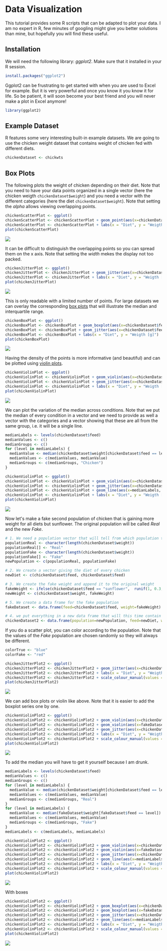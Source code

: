 Data Visualization
================

This tutorial provides some R scripts that can be adapted to plot your data. I am no expert in R, few minutes of googling might give you better solutions than mine, but hopefully you will find these useful.

Installation
------------

We will need the following library: *ggplot2*. Make sure that it installed in your R session.

``` r
install.packages("ggplot2")
```

Ggplot2 can be frustrating to get started with when you are used to Excel for example. But it is very powerful and once you know it you know it for life. So be patient, it will soon become your best friend and you will never make a plot in Excel anymore!

``` r
library(ggplot2)
```

Example Dataset
---------------

R features some very interesting built-in example datasets. We are going to use the chicken weight dataset that contains weight of chicken fed with different diets.

``` r
chickenDataset <- chickwts
```

Box Plots
---------

The following plots the weight of chicken depending on their diet. Note that you need to have your data points organized in a single vector (here the chicken weigth `chickenDataset$weight`) and you need a vector with the different categories (here the diet `chickenDataset$weight`). Note that setting the *alpha* allows viewing overlapping points.

``` r
chickenScatterPlot <- ggplot()
chickenScatterPlot <- chickenScatterPlot + geom_point(aes(x=chickenDataset$feed, y=chickenDataset$weight), alpha = 0.5)
chickenScatterPlot <- chickenScatterPlot + labs(x = "Diet", y = "Weigth [g]")
plot(chickenScatterPlot)
```

![](data_visualization_files/figure-markdown_github/chicken_scatter-1.png)

It can be difficult to distinguish the overlapping points so you can spread them on the x axis. Note that setting the *width* mekes the display not too packed.

``` r
chickenJitterPlot <- ggplot()
chickenJitterPlot <- chickenJitterPlot + geom_jitter(aes(x=chickenDataset$feed, y=chickenDataset$weight), width = 0.2, alpha = 0.5)
chickenJitterPlot <- chickenJitterPlot + labs(x = "Diet", y = "Weigth [g]")
plot(chickenJitterPlot)
```

![](data_visualization_files/figure-markdown_github/chicken_jitter_plot-1.png)

This is only readable with a limited number of points. For large datasets we can overlay the corresponding [box plots](https://en.wikipedia.org/wiki/Box_plot) that will illustrate the median and interquartile range.

``` r
chickenBoxPlot <- ggplot()
chickenBoxPlot <- chickenBoxPlot + geom_boxplot(aes(x=chickenDataset$feed, y=chickenDataset$weight), width = 0.6, alpha = 0.5)
chickenBoxPlot <- chickenBoxPlot + geom_jitter(aes(x=chickenDataset$feed, y=chickenDataset$weight), width = 0.2, alpha = 0.5)
chickenBoxPlot <- chickenBoxPlot + labs(x = "Diet", y = "Weigth [g]")
plot(chickenBoxPlot)
```

![](data_visualization_files/figure-markdown_github/chicken_box_plot-1.png)

Having the density of the points is more informative (and beautiful) and can be plotted using [violin plots](https://en.wikipedia.org/wiki/Violin_plot).

``` r
chickenViolinPlot <- ggplot()
chickenViolinPlot <- chickenViolinPlot + geom_violin(aes(x=chickenDataset$feed, y=chickenDataset$weight), width = 0.6, alpha = 0.5)
chickenViolinPlot <- chickenViolinPlot + geom_jitter(aes(x=chickenDataset$feed, y=chickenDataset$weight), width = 0.2, alpha = 0.5)
chickenViolinPlot <- chickenViolinPlot + labs(x = "Diet", y = "Weigth [g]")
plot(chickenViolinPlot)
```

![](data_visualization_files/figure-markdown_github/chicken_violin_plot-1.png)

We can plot the variation of the median across conditions. Note that we put the median of every condition in a vector and we need to provide as well a vector with the categories and a vector showing that these are all from the same group, i.e. it will be a single line.

``` r
medianLabels <- levels(chickenDataset$feed)
medianValues <- c()
medianGroups <- c()
for (level in medianLabels) {
  medianValue <- median(chickenDataset$weight[chickenDataset$feed == level])
  medianValues <- c(medianValues, medianValue)
  medianGroups <- c(medianGroups, "Chicken")
}

chickenViolinPlot <- ggplot()
chickenViolinPlot <- chickenViolinPlot + geom_violin(aes(x=chickenDataset$feed, y=chickenDataset$weight), width = 0.6, alpha = 0.5)
chickenViolinPlot <- chickenViolinPlot + geom_jitter(aes(x=chickenDataset$feed, y=chickenDataset$weight), width = 0.2, alpha = 0.5)
chickenViolinPlot <- chickenViolinPlot + geom_line(aes(x=medianLabels, y=medianValues, group=medianGroups), linetype = "dashed" , alpha = 0.5)
chickenViolinPlot <- chickenViolinPlot + labs(x = "Diet", y = "Weigth [g]")
plot(chickenViolinPlot)
```

![](data_visualization_files/figure-markdown_github/chicken_violin_plot_median-1.png)

Now let's make a fake second population of chicken that is gaining more weight for all diets but sunflower. The original population will be called *Real* and the new *Fake*.

``` r
# 1. We need a population vector that will tell from which population the chicken comes from
populationReal <- character(length(chickenDataset$weight))
populationReal[] <- "Real"
populationFake <- character(length(chickenDataset$weight))
populationFake[] <- "Fake"
newPopulation <- c(populationReal, populationFake)

# 2. We create a vector giving the diet of every chicken
newDiet <- c(chickenDataset$feed, chickenDataset$feed)

# 3. We create the fake weight and append it to the original weight
fakeWeight <- ifelse(chickenDataset$feed == "sunflower",  runif(1, 0.3, 0.6) * chickenDataset$weight, runif(1, 1.7, 1.9) * chickenDataset$weight)
newWeight <- c(chickenDataset$weight, fakeWeight)

# 5. We create a data frame for the fake population
fakeDataset <- data.frame(feed=chickenDataset$feed, weight=fakeWeight)

# 4. we put everything in a new data frame that will this time contain three vectors: the population, the diet, and the weigth
chickenDataset2 <- data.frame(population=newPopulation, feed=newDiet, weight=newWeight)
```

If you do a scatter plot, you can color according to the population. Note that the values of the *Fake* population are chosen randomly so they will always be different.

``` r
colorTrue <- "blue"
colorFake <- "red"

chickenJitterPlot2 <- ggplot()
chickenJitterPlot2 <- chickenJitterPlot2 + geom_jitter(aes(x=chickenDataset2$feed, y=chickenDataset2$weight, col=chickenDataset2$population), width = 0.2, alpha = 0.5)
chickenJitterPlot2 <- chickenJitterPlot2 + labs(x = "Diet", y = "Weigth [g]", col = "Population")
chickenJitterPlot2 <- chickenJitterPlot2 + scale_colour_manual(values = c(colorFake, colorTrue))
plot(chickenJitterPlot2)
```

![](data_visualization_files/figure-markdown_github/chicken_jitter_plot_2-1.png)

We can add box plots or violin like above. Note that it is easier to add the boxplot series one by one.

``` r
chickenViolinPlot2 <- ggplot()
chickenViolinPlot2 <- chickenViolinPlot2 + geom_violin(aes(x=chickenDataset$feed, y=chickenDataset$weight), col= "darkblue", width = 0.6, alpha = 0.5)
chickenViolinPlot2 <- chickenViolinPlot2 + geom_violin(aes(x=fakeDataset$feed, y=fakeDataset$weight), col= "darkred", width = 0.6, alpha = 0.5)
chickenViolinPlot2 <- chickenViolinPlot2 + geom_jitter(aes(x=chickenDataset2$feed, y=chickenDataset2$weight, col=chickenDataset2$population), width = 0.2, alpha = 0.5)
chickenViolinPlot2 <- chickenViolinPlot2 + labs(x = "Diet", y = "Weigth [g]", col = "Population")
chickenViolinPlot2 <- chickenViolinPlot2 + scale_colour_manual(values = c(colorFake, colorTrue))
plot(chickenViolinPlot2)
```

![](data_visualization_files/figure-markdown_github/chicken_violin_plot2-1.png)

To add the median you will have to get it yourself because I am drunk.

``` r
medianLabels <- levels(chickenDataset$feed)
medianValues <- c()
medianGroups <- c()
for (level in medianLabels) {
  medianValue <- median(chickenDataset$weight[chickenDataset$feed == level])
  medianValues <- c(medianValues, medianValue)
  medianGroups <- c(medianGroups, "Real")
}
for (level in medianLabels) {
  medianValue <- median(fakeDataset$weight[fakeDataset$feed == level])
  medianValues <- c(medianValues, medianValue)
  medianGroups <- c(medianGroups, "Fake")
}
medianLabels <- c(medianLabels, medianLabels)

chickenViolinPlot2 <- ggplot()
chickenViolinPlot2 <- chickenViolinPlot2 + geom_violin(aes(x=chickenDataset$feed, y=chickenDataset$weight), col = "darkblue", width = 0.6, alpha = 0.5)
chickenViolinPlot2 <- chickenViolinPlot2 + geom_violin(aes(x=fakeDataset$feed, y=fakeDataset$weight), col = "darkred", width = 0.6, alpha = 0.5)
chickenViolinPlot2 <- chickenViolinPlot2 + geom_jitter(aes(x=chickenDataset2$feed, y=chickenDataset2$weight, col = chickenDataset2$population), width = 0.2, alpha = 0.5)
chickenViolinPlot2 <- chickenViolinPlot2 + geom_line(aes(x=medianLabels, y=medianValues, group=medianGroups, col = medianGroups), alpha = 0.5, linetype = "dashed")
chickenViolinPlot2 <- chickenViolinPlot2 + labs(x = "Diet", y = "Weigth [g]", col = "Population")
chickenViolinPlot2 <- chickenViolinPlot2 + scale_colour_manual(values = c(colorFake, colorTrue))
plot(chickenViolinPlot2)
```

![](data_visualization_files/figure-markdown_github/chicken_violin_plot_median_2-1.png)

With boxes

``` r
chickenViolinPlot2 <- ggplot()
chickenViolinPlot2 <- chickenViolinPlot2 + geom_boxplot(aes(x=chickenDataset$feed, y=chickenDataset$weight), col = "darkblue", width = 0.6, alpha = 0.5)
chickenViolinPlot2 <- chickenViolinPlot2 + geom_boxplot(aes(x=fakeDataset$feed, y=fakeDataset$weight), col = "darkred", width = 0.6, alpha = 0.5)
chickenViolinPlot2 <- chickenViolinPlot2 + geom_jitter(aes(x=chickenDataset2$feed, y=chickenDataset2$weight, col = chickenDataset2$population), width = 0.2, alpha = 0.5)
chickenViolinPlot2 <- chickenViolinPlot2 + geom_line(aes(x=medianLabels, y=medianValues, group=medianGroups, col = medianGroups), alpha = 0.5, linetype = "dashed")
chickenViolinPlot2 <- chickenViolinPlot2 + labs(x = "Diet", y = "Weigth [g]", col = "Population")
chickenViolinPlot2 <- chickenViolinPlot2 + scale_colour_manual(values = c(colorFake, colorTrue))
plot(chickenViolinPlot2)
```

![](data_visualization_files/figure-markdown_github/chicken_box_plot_median_2-1.png)

